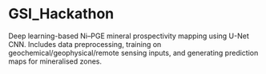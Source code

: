 # GSI_Hackathon
Deep learning-based Ni–PGE mineral prospectivity mapping using U-Net CNN. Includes data preprocessing, training on geochemical/geophysical/remote sensing inputs, and generating prediction maps for mineralised zones.
